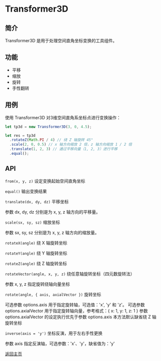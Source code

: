 # Transformer3D

## 简介

Transformer3D 是用于处理空间直角坐标变换的工具组件。

## 功能

* 平移
* 缩放
* 旋转
* 手性翻转

## 用例

使用 Transformer3D 对3维空间直角系坐标点进行变换操作：

```js
let tp3d = new Transformer3D(3, 0, 4.5);

let res = tp3d
  .rotateZ(Math.PI / 4) // 绕 Z 轴旋转 45°
  .scale(2, 0, 0.5) // x 轴方向缩放 2 倍，z 轴方向缩放 1 / 2 倍
  .translate(1, 2, 3) // 通过平移向量（1, 2, 3）进行平移
  .equal();
```

## API

`from(x, y, z)` 设定变换起始空间直角坐标

`equal()` 输出变换结果

`translate(dx, dy, dz)` 平移坐标

参数 dx, dy, dz 分别是为 x, y, z 轴方向的平移量。

`scale(sx, sy, sz)` 缩放坐标

参数 sx, sy, sz 分别是为 x, y, z 轴方向的缩放量。

`rotateX(angle)` 绕 X 轴旋转坐标

`rotateY(angle)` 绕 Y 轴旋转坐标

`rotateZ(angle)` 绕 Z 轴旋转坐标

`rotateVector(angle, x, y, z)` 绕任意轴旋转坐标（四元数旋转法）

参数 x, y, z 指定旋转绕轴向量坐标

`rotate(angle, { axis, axialVector })` 旋转坐标

可选参数 options.axis 用于指定旋转轴，可选值：'x', 'y' 和 'z'。
可选参数 options.axialVector 用于指定旋转轴向量，参考格式：{ x: 1, y: 1, z: 1 }
参数 options.axialVector 的设定执行优先于参数 options.axis
本方法默认缺省绕 Z 轴旋转坐标

`inverse(axis = 'y')` 坐标反演，用于左右手性更换

参数 axis 指定反演轴，可选参数：'x'、'y'，缺省值为：'y'

[返回主页](../../../readme.md)
